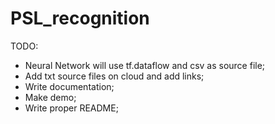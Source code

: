 # PSL_recognition

TODO:
- Neural Network will use tf.dataflow and csv as source file;
- Add txt source files on cloud and add links;
- Write documentation;
- Make demo;
- Write proper README;